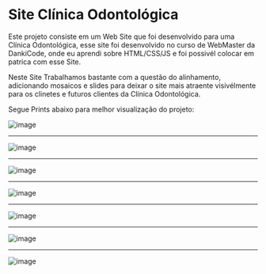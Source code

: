 # Site Clínica Odontológica


Este projeto consiste em um Web Site que foi desenvolvido para uma Clínica Odontológica, esse site foi desenvolvido no curso de WebMaster da DankiCode, onde eu aprendi sobre HTML/CSS/JS e foi possivél colocar em patrica com esse Site.

Neste Site Trabalhamos bastante com a questão do alinhamento, adicionando mosaicos e slides para deixar o site mais atraente visivélmente para os clinetes e futuros clientes da Clínica Odontológica.

Segue Prints abaixo para melhor visualização do projeto:

![image](https://user-images.githubusercontent.com/65768376/128434640-c67378fa-9a1a-47fa-a270-ca888e41006c.png)
*********************************
![image](https://user-images.githubusercontent.com/65768376/128434676-f689b0ef-6c31-418b-ae8a-a7028e0d7e5e.png)
*********************************
![image](https://user-images.githubusercontent.com/65768376/128434732-780b2f4c-db78-4115-ac59-ddddd831b7a0.png)
*********************************
![image](https://user-images.githubusercontent.com/65768376/128434772-da9be7dc-aa79-460f-a5c2-88005e8f67c1.png)
*********************************
![image](https://user-images.githubusercontent.com/65768376/128434796-0d2c13a7-5efc-4080-89fd-7112e03c0866.png)
*********************************
![image](https://user-images.githubusercontent.com/65768376/128434824-d360dc52-b261-4282-b174-dd4296b88f08.png)
*********************************
![image](https://user-images.githubusercontent.com/65768376/128434869-bef0bf4a-1287-451f-96d7-cd53fdc4ac40.png)



